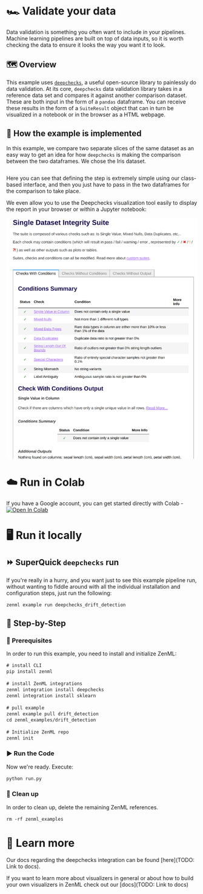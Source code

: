 # 🏎 Validate your data
Data validation is something you often want to include in your pipelines.
Machine learning pipelines are built on top of data inputs, so it is worth
checking the data to ensure it looks the way you want it to look.

## 🗺 Overview
This example uses [`deepchecks`](https://github.com/deepchecks/deepchecks), a
useful open-source library to painlessly do data validation. At its core, `deepchecks` 
data validation library takes in a reference data set and compares it against another comparison dataset. 
These are both input in the form of a `pandas` dataframe. You can receive these results in the form of a 
`SuiteResult` object that can in turn be visualized in a notebook or in the browser as a HTML webpage.


## 🧰 How the example is implemented
In this example, we compare two separate slices of the same dataset as an easy
way to get an idea for how `deepchecks` is making the comparison between the two
dataframes. We chose the Iris dataset.

```python

```

Here you can see that defining the step is extremely simple using our
class-based interface, and then you just have to pass in the two dataframes for
the comparison to take place.

We even allow you to use the Deepchecks visualization tool easily to display the 
report in your browser or within a Jupyter notebook:

![Deepchecks drift visualization UI](assets/drift_visualization.png)

# ☁️ Run in Colab
If you have a Google account, you can get started directly with Colab - [![Open In Colab](https://colab.research.google.com/assets/colab-badge.svg)](https://colab.research.google.com/github/zenml-io/zenml/blob/feature/ENG-634-beautify-examples/examples/deepchecks_drift_detection/deepchecks.ipynb)

# 🖥 Run it locally

## ⏩ SuperQuick `deepchecks` run

If you're really in a hurry, and you want just to see this example pipeline run,
without wanting to fiddle around with all the individual installation and
configuration steps, just run the following:

```shell
zenml example run deepchecks_drift_detection
```

## 👣 Step-by-Step
### 📄 Prerequisites 
In order to run this example, you need to install and initialize ZenML:

```shell
# install CLI
pip install zenml

# install ZenML integrations
zenml integration install deepchecks
zenml integration install sklearn

# pull example
zenml example pull drift_detection
cd zenml_examples/drift_detection

# Initialize ZenML repo
zenml init
```

### ▶️ Run the Code
Now we're ready. Execute:

```bash
python run.py
```

### 🧽 Clean up
In order to clean up, delete the remaining ZenML references.

```shell
rm -rf zenml_examples
```

# 📜 Learn more

Our docs regarding the deepchecks integration can be found [here](TODO: Link to docs).

If you want to learn more about visualizers in general or about how to build your own visualizers in ZenML
check out our [docs](TODO: Link to docs)